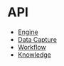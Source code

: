 # API

* [Engine](/api/engine/1.0.0/)
* [Data Capture](/data-capture/1.1.0/)
* [Workflow](/api/workflow/0.1.0-alpha04/)
* [Knowledge](/api/knowledge/0.1.0-alpha03/)
